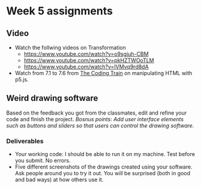 # Week 5 assignments

## Video

- Watch the follwing videos on Transformation
    - https://www.youtube.com/watch?v=o9sgjuh-CBM
    - https://www.youtube.com/watch?v=pkHZTWOoTLM
    - https://www.youtube.com/watch?v=IVMvq9rd8dA
- Watch from 7.1 to 7.6 from [The Coding Train](https://www.youtube.com/playlist?list=PLRqwX-V7Uu6bI1SlcCRfLH79HZrFAtBvX) on manipulating HTML with p5.js.

## Weird drawing software
Based on the feedback you got from the classmates, edit and refine your code and finish the project. *Bosnus points: Add user interface elements such as buttons and sliders so that users can control the drawing software.*

### Deliverables
- Your working code: I should be able to run it on my machine. Test before you submit. No errors.
- Five different screenshots of the drawings created using your software. Ask people around you to try it out. You will be surprised (both in good and bad ways) at how others use it.

